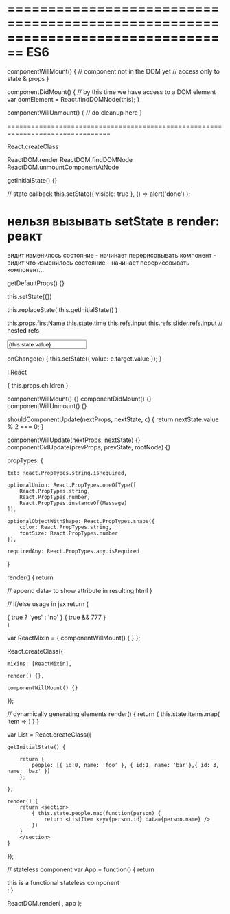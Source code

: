 ================================================================================
ES6
================================================================================

componentWillMount() {
    // component not in the DOM yet
    // access only to state & props
}

componentDidMount() {
    // by this time we have access to a DOM element
    var domElement = React.findDOMNode(this);
}

componentWillUnmount() {
    // do cleanup here
}

================================================================================

React.createClass

ReactDOM.render
ReactDOM.findDOMNode
ReactDOM.unmountComponentAtNode

getInitialState() {}

// state callback
this.setState({ visible: true }, () => alert('done') );

# нельзя вызывать setState в render: реакт
видит изменилось состояние - начинает перерисовывать компонент - видит что
изменилось состояние - начинает перерисовывать компонент...

getDefaultProps() {}

this.setState({})

this.replaceState( this.getInitialState() )

this.props.firstName
this.state.time
this.refs.input
this.refs.slider.refs.input                       // nested refs

<input value={this.state.value} onChange={this.onChange} />

onChange(e) {
    this.setState({ value: e.target.value });
}


<BButton>I <BHeart/> React</BButton>
<div>{ this.props.children }</div>


componentWillMount() {}
componentDidMount() {}
componentWillUnmount() {}

shouldComponentUpdate(nextProps, nextState, c) {
    return nextState.value % 2 === 0;
}

componentWillUpdate(nextProps, nextState) {}
componentDidUpdate(prevProps, prevState, rootNode) {}

propTypes: {

    txt: React.PropTypes.string.isRequired,

    optionalUnion: React.PropTypes.oneOfType([
        React.PropTypes.string,
        React.PropTypes.number,
        React.PropTypes.instanceOf(Message)
    ]),

    optionalObjectWithShape: React.PropTypes.shape({
        color: React.PropTypes.string,
        fontSize: React.PropTypes.number
    }),

    requiredAny: React.PropTypes.any.isRequired

}

render() {
    return <div data-rendered="true"></div>                   // append data- to show attribute in resulting html
}

// if/else usage in jsx
    return (<div>
        { true ? 'yes' : 'no' }
        { true && 777         }
    </div>)




var ReactMixin = {
    componentWillMount() { }
};

React.createClass({

    mixins: [ReactMixin],

    render() {},

    componentWillMount() {}
});





// dynamically generating elements
render() {
    return { this.state.items.map( item => <Element key={item.id} someData={item.value} /> ) }
}

var List = React.createClass({

    getInitialState() {

        return {
            people: [{ id:0, name: 'foo' }, { id:1, name: 'bar'},{ id: 3, name: 'baz' }]
        };

    },

    render() {
        return <section>
            { this.state.people.map(function(person) {
                return <ListItem key={person.id} data={person.name} />
            })
        }
        </section>
    }

});


// stateless component
var App = function() {
    return <div>this is a functional stateless component</div>;
}

ReactDOM.render( <App/>, app );
